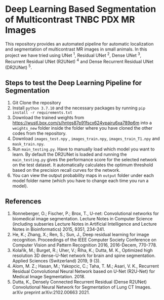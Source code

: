 # Deep Learning Based Segmentation of Multicontrast TNBC PDX MR Images
This repository provides an automated pipeline for automatic localization and segmentation of multicontrast MR images in small animals. In this project we have tried using UNet <sup>1</sup>, Residual UNet <sup>2</sup>, Dense UNet <sup>3</sup>, Recurrent Residual UNet (R2UNet) <sup>4</sup> and Dense Recurrent Residual UNet (DR2UNet) <sup>5</sup>.

## Steps to test the Deep Learning Pipeline for Segmentation
1. Git Clone the repository
2. Install `python 3.7.10` and the necessary packages by running `pip install -r requirements.txt`
3. Download the trained weights from https://wustl.box.com/s/hntgs87p91fscx624vpajru6xa789p6m into a `weights_new` folder inside the folder where you have cloned the other codes from the repository.
4. Download `images_test.npy` , `images_train.npy`, `images_train_T1.npy` and `mask_train.npy`.
5. Run `main_testing.py`. Have to manually load which model you want to learn. By default the DR2UNet is loaded and running the `main_testing.py` gives the performance score for the selected network on the test dataset. It automatically calculates the optimum threshold based on the precision recall curves for the network.
6. You can view the output probability maps in `output` folder under each model folder name (which you have to change each time you run a model).
 


## References
1. Ronneberger, O.;  Fischer, P.; Brox, T., U-net: Convolutional networks for biomedical image segmentation. Lecture Notes in Computer Science (including subseries Lecture Notes in Artificial Intelligence and Lecture Notes in Bioinformatics) 2015, 9351, 234-241.
2. He, K.;  Zhang, X.;  Ren, S.; Sun, J., Deep residual learning for image recognition. Proceedings of the IEEE Computer Society Conference on Computer Vision and Pattern Recognition 2016, 2016-Decem, 770-778.
3. Kolařík, M.;  Burget, R.;  Uher, V.;  Říha, K.; Dutta, M. K., Optimized high resolution 3D dense-U-Net network for brain and spine segmentation. Applied Sciences (Switzerland) 2019, 9 (3).
4. Alom, M. Z.;  Hasan, M.;  Yakopcic, C.;  Taha, T. M.; Asari, V. K., Recurrent Residual Convolutional Neural Network based on U-Net (R2U-Net) for Medical Image Segmentation. 2018.
5. Dutta, K., Densely Connected Recurrent Residual (Dense R2UNet) Convolutional Neural Network for Segmentation of Lung CT Images. arXiv preprint arXiv:2102.00663 2021.

